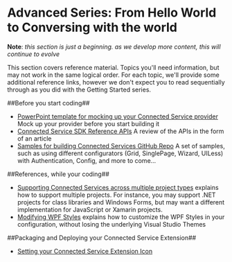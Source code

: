 # Advanced Series: From Hello World to Conversing with the world #
**Note**: *this section is just a beginning. as we develop more content, this will continue to evolve*

This section covers reference material. Topics you'll need information, but may not work in the same logical order. For each topic, we'll provide some additional reference links, however we don't expect you to read sequentially through as you did with the Getting Started series.

##Before you start coding##

- [PowerPoint template for mocking up your Connected Service provider](./articles/ConnectedServiceProviderAuthorMockups.pptx) Mock up your provider before you start building it
- [Connected Service SDK Reference APIs](https://msdn.microsoft.com/en-us/library/microsoft.visualstudio.connectedservices.aspx) A review of the APIs in the form of an article
- [Samples for building Connected Services GitHub Repo](https://github.com/Microsoft/ConnectedServicesSdkSamples) A set of samples, such as using different configurators (Grid, SinglePage, Wizard, UILess) with Authentication, Config, and more to come...

##References, while your coding##
- [Supporting Connected Services across multiple project types](./SupportingConnectedServicesAcrossMultipleProjects.md) explains how to support multiple projects. For instance, you may support .NET projects for class libraries and Windows Forms, but may want a different implementation for JavaScript or Xamarin projects.
- [Modifying WPF Styles](./ModifyingWPFStyles.md) explains how to customize the WPF Styles in your configuration, without losing the underlying Visual Studio Themes 

##Packaging and Deploying your Connected Service Extension##
- [Setting your Connected Service Extension Icon](./articles/ExtensionIcon.md)

  